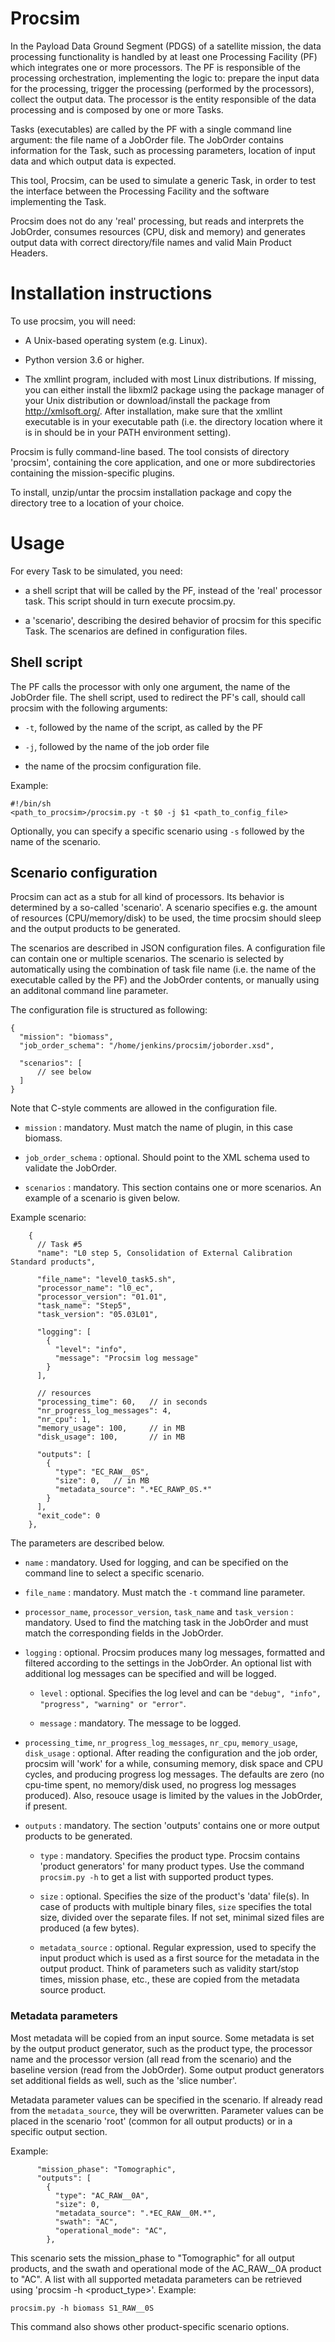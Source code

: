 # Procsim
In the Payload Data Ground Segment (PDGS) of a satellite mission, the data processing functionality is handled by at least one Processing Facility (PF) which integrates one or more processors.
The PF is responsible of the processing orchestration, implementing the logic to: prepare the input data for the processing, trigger the processing (performed by the processors), collect the output data.
The processor is the entity responsible of the data processing and is composed by one or more Tasks.

Tasks (executables) are called by the PF with a single command line argument: the file name of a JobOrder file. The JobOrder contains information for the Task, such as processing parameters, location of input data and which output data is expected.

This tool, Procsim, can be used to simulate a generic Task, in order to test the interface between the Processing Facility and the software implementing the Task.

Procsim does not do any 'real' processing, but reads and interprets the JobOrder, consumes resources (CPU, disk and memory) and generates output data with correct directory/file names and valid Main Product Headers.

# Installation instructions
To use procsim, you will need:

 - A Unix-based operating system (e.g. Linux).

 - Python version 3.6 or higher.

 - The xmllint program, included with most Linux distributions. If missing, you can either install the libxml2 package using the package manager of your Unix distribution or download/install the package from http://xmlsoft.org/. After installation, make sure that the xmllint executable is in your executable path (i.e. the directory location where it is in should be in your PATH environment setting).

Procsim is fully command-line based. The tool consists of directory 'procsim', containing the core application, and one or more subdirectories containing the mission-specific plugins. 

To install, unzip/untar the procsim installation package and copy the directory tree to a location of your choice.

# Usage
For every Task to be simulated, you need:

 - a shell script that will be called by the PF, instead of the 'real' processor task. This script should in turn execute procsim.py.

 - a 'scenario', describing the desired behavior of procsim for this specific Task. The scenarios are defined in configuration files.

## Shell script
The PF calls the processor with only one argument, the name of the JobOrder file. The shell script, used to redirect the PF's call, should call procsim with the following arguments: 

  - `-t`, followed by the name of the script, as called by the PF

  - `-j`, followed by the name of the job order file

  - the name of the procsim configuration file.
 
Example:

```
#!/bin/sh
<path_to_procsim>/procsim.py -t $0 -j $1 <path_to_config_file>
```
Optionally, you can specify a specific scenario using `-s` followed by the name of the scenario.

## Scenario configuration
Procsim can act as a stub for all kind of processors. Its behavior is determined by a so-called 'scenario'. A scenario specifies e.g. the amount of resources (CPU/memory/disk) to be used, the time procsim should sleep and the output products to be generated. 

The scenarios are described in JSON configuration files. A configuration file can contain one or multiple scenarios. 
The scenario is selected by automatically using the combination of task file name (i.e. the name of the executable called by the PF) and the JobOrder contents, or manually using an additonal command line parameter.

The configuration file is structured as following:
```
{
  "mission": "biomass",
  "job_order_schema": "/home/jenkins/procsim/joborder.xsd",

  "scenarios": [
      // see below
  ]
}
```
Note that C-style comments are allowed in the configuration file.

- `mission` : mandatory. Must match the name of plugin, in this case biomass.

- `job_order_schema` : optional. Should point to the XML schema used to validate the JobOrder.

- `scenarios` : mandatory. This section contains one or more scenarios. An example of a scenario is given below.

Example scenario:
```
    {
      // Task #5
      "name": "L0 step 5, Consolidation of External Calibration Standard products",

      "file_name": "level0_task5.sh",
      "processor_name": "l0_ec",
      "processor_version": "01.01",
      "task_name": "Step5",
      "task_version": "05.03L01",

      "logging": [
        {
          "level": "info",
          "message": "Procsim log message"
        }
      ],

      // resources
      "processing_time": 60,   // in seconds
      "nr_progress_log_messages": 4,
      "nr_cpu": 1,
      "memory_usage": 100,     // in MB
      "disk_usage": 100,       // in MB

      "outputs": [
        {
          "type": "EC_RAW__0S",
          "size": 0,   // in MB
          "metadata_source": ".*EC_RAWP_0S.*"
        }
      ],
      "exit_code": 0
    },
```
The parameters are described below.

- `name` : mandatory. Used for logging, and can be specified on the command line to select a specific scenario.

- `file_name` : mandatory. Must match the `-t` command line parameter.

- `processor_name`, `processor_version`, `task_name` and `task_version` : mandatory. Used to find the matching task in the JobOrder and must match the corresponding fields in the JobOrder.

- `logging` : optional. Procsim produces many log messages, formatted and filtered according to the settings in the JobOrder. An optional list with additional log messages can be specified and will be logged.

  - `level` : optional. Specifies the log level and can be `"debug", "info", "progress", "warning" or "error"`.

  - `message` : mandatory. The message to be logged.

- `processing_time`, `nr_progress_log_messages`, `nr_cpu`, `memory_usage`, `disk_usage` : optional. After reading the configuration and the job order, procsim will 'work' for a while, consuming memory, disk space and CPU cycles, and producing progress log messages. The defaults are zero (no cpu-time spent, no memory/disk used, no progress log messages produced). Also, resouce usage is limited by the values in the JobOrder, if present.

- `outputs` : mandatory. The section 'outputs' contains one or more output products to be generated.

  - `type` : mandatory. Specifies the product type. Procsim contains 'product generators' for many product types. Use the command `procsim.py -h` to get a list with supported product types.

  - `size` : optional. Specifies the size of the product's 'data' file(s). In case of products with multiple binary files, `size` specifies the total size, divided over the separate files. If not set, minimal sized files are produced (a few bytes).

  - `metadata_source` : optional. Regular expression, used to specify the input product which is used as a first source for the metadata in the output product. Think of parameters such as validity start/stop times, mission phase, etc., these are copied from the metadata source product.

### Metadata parameters
Most metadata will be copied from an input source. Some metadata is set by the output product generator, such as the product type, the processor name and the processor version (all read from the scenario) and the baseline version (read from the JobOrder). Some output product generators set additional fields as well, such as the 'slice number'.

Metadata parameter values can be specified in the scenario. If already read from the `metadata_source`, they will be overwritten. Parameter values can be placed in the scenario 'root' (common for all output products) or in a specific output section. 

Example:
```
      "mission_phase": "Tomographic",
      "outputs": [
        {
          "type": "AC_RAW__0A",
          "size": 0,
          "metadata_source": ".*EC_RAW__0M.*",
          "swath": "AC",
          "operational_mode": "AC",
        },
```
This scenario sets the mission_phase to "Tomographic" for all output products, and the swath and operational mode of the AC_RAW__0A product to "AC".
A list with all supported metadata parameters can be retrieved using 'procsim -h <mission> <product_type>'. Example:
```
procsim.py -h biomass S1_RAW__0S
```
This command also shows other product-specific scenario options.
